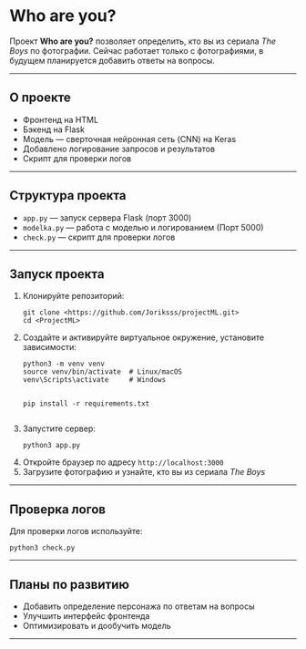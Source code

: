 
<h1>Who are you?</h1>

<p>Проект <strong>Who are you?</strong> позволяет определить, кто вы из сериала <em>The Boys</em> по фотографии. Сейчас работает только с фотографиями, в будущем планируется добавить ответы на вопросы.</p>

<hr>

<h2>О проекте</h2>
<ul>
  <li>Фронтенд на HTML</li>
  <li>Бэкенд на Flask</li>
  <li>Модель — сверточная нейронная сеть (CNN) на Keras</li>
  <li>Добавлено логирование запросов и результатов</li>
  <li>Скрипт для проверки логов</li>
</ul>

<hr>

<h2>Структура проекта</h2>
<ul>
  <li><code>app.py</code> — запуск сервера Flask (порт 3000)</li>
  <li><code>modelka.py</code> — работа с моделью и логированием (Порт 5000)</li>
  <li><code>check.py</code> — скрипт для проверки логов</li>
</ul>

<hr>

<h2>Запуск проекта</h2>
<ol>
  <li>Клонируйте репозиторий:<br>
    <pre><code>git clone &lt;https://github.com/Joriksss/projectML.git&gt;
cd &lt;ProjectML&gt;</code></pre>
  </li>
  <li>Создайте и активируйте виртуальное окружение, установите зависимости:<br>
    <pre><code>python3 -m venv venv
source venv/bin/activate  # Linux/macOS
venv\Scripts\activate     # Windows

pip install -r requirements.txt</code></pre>
  </li>
  <li>Запустите сервер:<br>
    <pre><code>python3 app.py</code></pre>
  </li>
  <li>Откройте браузер по адресу <code>http://localhost:3000</code></li>
  <li>Загрузите фотографию и узнайте, кто вы из сериала <em>The Boys</em></li>
</ol>

<hr>

<h2>Проверка логов</h2>
<p>Для проверки логов используйте:</p>
<pre><code>python3 check.py</code></pre>

<hr>

<h2>Планы по развитию</h2>
<ul>
  <li>Добавить определение персонажа по ответам на вопросы</li>
  <li>Улучшить интерфейс фронтенда</li>
  <li>Оптимизировать и дообучить модель</li>
</ul>

<hr>
